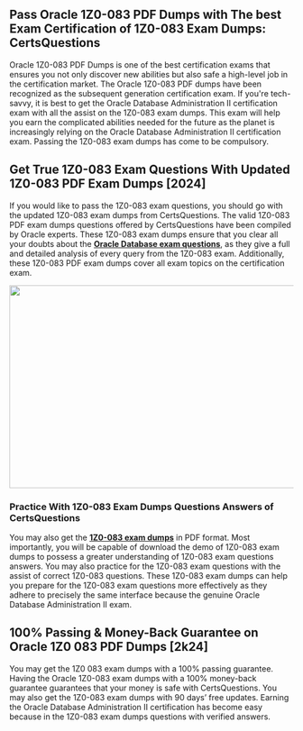 <h2>Pass Oracle 1Z0-083 PDF Dumps with The best Exam Certification of 1Z0-083 Exam Dumps: CertsQuestions</h2>
<p>Oracle 1Z0-083 PDF Dumps is one of the best certification exams that ensures you not only discover new abilities but also safe a high-level job in the certification market. The Oracle 1Z0-083 PDF dumps have been recognized as the subsequent generation certification exam. If you're tech-savvy, it is best to get the Oracle Database Administration II certification exam with all the assist on the 1Z0-083 exam dumps. This exam will help you earn the complicated abilities needed for the future as the planet is increasingly relying on the Oracle Database Administration II certification exam. Passing the 1Z0-083 exam dumps has come to be compulsory.</p>
<h2>Get True 1Z0-083 Exam Questions With Updated 1Z0-083 PDF Exam Dumps [2024]</h2>
<p>If you would like to pass the 1Z0-083 exam questions, you should go with the updated 1Z0-083 exam dumps from CertsQuestions. The valid 1Z0-083 PDF exam dumps questions offered by CertsQuestions have been compiled by Oracle experts. These 1Z0-083 exam dumps ensure that you clear all your doubts about the <strong><a href="https://www.certsquestions.com/oracle-database-certification.html">Oracle Database exam questions</a></strong>, as they give a full and detailed analysis of every query from the 1Z0-083 exam. Additionally, these 1Z0-083 PDF exam dumps cover all exam topics on the certification exam.</p>
<p><img style="display: block; margin-left: auto; margin-right: auto;" src="https://i.imgur.com/53zZ4Bb.png" alt="" width="720" height="360" /></p>
<h3>Practice With 1Z0-083 Exam Dumps Questions Answers of CertsQuestions</h3>
<p>You may also get the <a href="https://www.certsquestions.com/1Z0-083-pdf-dumps.html"><strong>1Z0-083 exam dumps</strong></a> in PDF format. Most importantly, you will be capable of download the demo of 1Z0-083 exam dumps to possess a greater understanding of 1Z0-083 exam questions answers. You may also practice for the 1Z0-083 exam questions with the assist of correct 1Z0-083 questions. These 1Z0-083 exam dumps can help you prepare for the 1Z0-083 exam questions more effectively as they adhere to precisely the same interface because the genuine Oracle Database Administration II exam.</p>
<h2>100% Passing &amp; Money-Back Guarantee on Oracle 1Z0 083 PDF Dumps [2k24]</h2>
<p>You may get the 1Z0 083 exam dumps with a 100% passing guarantee. Having the Oracle 1Z0-083 exam dumps with a 100% money-back guarantee guarantees that your money is safe with CertsQuestions. You may also get the 1Z0-083 exam dumps with 90 days&rsquo; free updates. Earning the Oracle Database Administration II certification has become easy because in the 1Z0-083 exam dumps questions with verified answers.</p>
